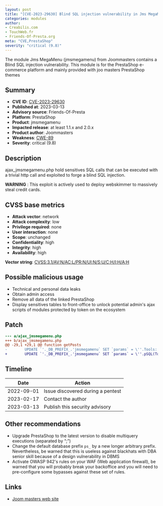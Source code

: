 ```yaml
---
layout: post
title: "[CVE-2023-29630] Blind SQL injection vulnerability in Jms MegaMenu (jmsmegamenu) PrestaShop module"
categories: modules
author:
- Creabilis.com
- TouchWeb.fr
- Friends-Of-Presta.org
meta: "CVE,PrestaShop"
severity: "critical (9.8)"
---
```


The module Jms MegaMenu (jmsmegamenu) from Joommasters contains a Blind SQL injection vulnerability.
This module is for the PrestaShop e-commerce platform and mainly provided with joo masters PrestaShop themes

## Summary

* **CVE ID**: [CVE-2023-29630](https://cve.mitre.org/cgi-bin/cvename.cgi?name=CVE-2023-29630)
* **Published at**: 2023-03-13
* **Advisory source**: Friends-Of-Presta
* **Platform**: PrestaShop
* **Product**: jmsmegamenu
* **Impacted release**: at least 1.1.x and 2.0.x
* **Product author**: Joommasters
* **Weakness**: [CWE-89](https://cwe.mitre.org/data/definitions/89.html)
* **Severity**: critical (9.8)

## Description

ajax_jmsmegamenu.php hold sensitives SQL calls that can be executed with a trivial http call and exploited to forge a blind SQL injection.

**WARNING** : This exploit is actively used to deploy webskimmer to massively steal credit cards. 

## CVSS base metrics

* **Attack vector**: network
* **Attack complexity**: low
* **Privilege required**: none
* **User interaction**: none
* **Scope**: unchanged
* **Confidentiality**: high
* **Integrity**: high
* **Availability**: high

**Vector string**: [CVSS:3.1/AV:N/AC:L/PR:N/UI:N/S:U/C:H/I:H/A:H](https://nvd.nist.gov/vuln-metrics/cvss/v3-calculator?vector=AV:N/AC:L/PR:N/UI:N/S:U/C:H/I:H/A:H)

## Possible malicious usage

* Technical and personal data leaks
* Obtain admin access
* Remove all data of the linked PrestaShop
* Display sensitives tables to front-office to unlock potential admin's ajax scripts of modules protected by token on the ecosystem

## Patch

```diff
--- a/ajax_jmsmegamenu.php
+++ b/ajax_jmsmegamenu.php
@@ -29,1 +29,1 @@ function getPosts
-        UPDATE `'._DB_PREFIX_.'jmsmegamenu` SET `params` = \''.Tools::getValue('params').'\'
+        UPDATE `'._DB_PREFIX_.'jmsmegamenu` SET `params` = \''.pSQL(Tools::getValue('params')).'\'
```

## Timeline

| Date | Action |
|--|--|
| 2022-09-01 | Issue discovered during a pentest |
| 2023-02-17 | Contact the author |
| 2023-03-13 | Publish this security advisory |

## Other recommendations

* Upgrade PrestaShop to the latest version to disable multiquery executions (separated by “;”)
* Change the default database prefix `ps_` by a new longer arbitrary prefix. Nevertheless, be warned that this is useless against blackhats with DBA senior skill because of a design vulnerability in DBMS
* Activate OWASP 942's rules on your WAF (Web application firewall), be warned that you will probably break your backoffice and you will need to pre-configure some bypasses against these set of rules.

## Links

* [Joom masters web site](https://www.joommasters.com/)
